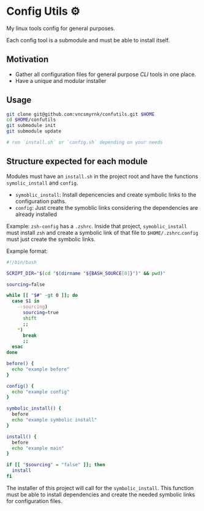 # Config Utils ⚙️

My linux tools config for general purposes.

Each config tool is a submodule and must be able to install itself.

## Motivation

- Gather all configuration files for general purpose _CLI_ tools in one place.
- Have a unique and modular installer

## Usage

```bash
git clone git@github.com:vncsmyrnk/confutils.git $HOME
cd $HOME/confutils
git submodule init
git submodule update

# run `install.sh` or `config.sh` depending on your needs
```

## Structure expected for each module

Modules must have an `install.sh` in the project root and have the functions `symolic_install` and `config`.

- `symoblic_install`: Install depencencies and create symbolic links to the configuration paths.
- `config`: Just create the symoblic links considering the dependencies are already installed

Example: `zsh-config` has a `.zshrc`. Inside that project, `symoblic_install` must install `zsh` and create a symbolic link of that file to `$HOME/.zshrc`.`config` must just create the symbolic links.

Example format:

```bash
#!/bin/bash

SCRIPT_DIR="$(cd "$(dirname "${BASH_SOURCE[0]}")" && pwd)"

sourcing=false

while [[ "$#" -gt 0 ]]; do
  case $1 in
    --sourcing)
      sourcing=true
      shift
      ;;
    *)
      break
      ;;
  esac
done

before() {
  echo "example before"
}

config() {
  echo "example config"
}

symbolic_install() {
  before
  echo "example symbolic install"
}

install() {
  before
  echo "example main"
}

if [[ "$sourcing" = "false" ]]; then
  install
fi
```

The installer of this project will call for the `symbolic_install`. This function must be able to install dependencies and create the needed symbolic links for configuration files.
